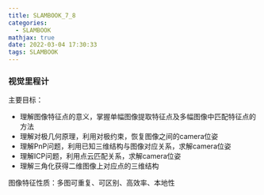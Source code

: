 ```yaml
---
title: SLAMBOOK_7_8
categories:
  - SLAMBOOK
mathjax: true
date: 2022-03-04 17:30:33
tags: SLAMBOOK
---
```



### 视觉里程计
主要目标：
- 理解图像特征点的意义，掌握单幅图像提取特征点及多幅图像中匹配特征点的方法
- 理解对极几何原理，利用对极约束，恢复图像之间的camera位姿
- 理解PnP问题，利用已知三维结构与图像对应关系，求解camera位姿
- 理解ICP问题，利用点云匹配关系，求解camera位姿
- 理解三角化获得二维图像上对应点的三维结构

图像特征性质：多图可重复、可区别、高效率、本地性
